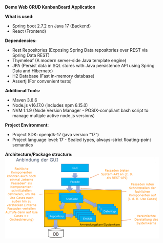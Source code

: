 **Demo Web CRUD KanbanBoard Application**

**What is used:**
- Spring boot 2.7.2 on Java 17 (Backend)
- React (Frontend)

**Dependencies:**
- Rest Repositories (Exposing Spring Data repositories over REST via Spring Data REST)
- Thymeleaf (A modern server-side Java template engine)
- JPA (Persist data in SQL stores with Java persistence API using Spring Data and Hibernate)
- H2 Database (Fast in-memory database)
- Assertj (For convenient tests)

**Additional Tools:**
- Maven 3.8.6
- Node.js v16.17.0 (includes npm 8.15.0)
- NVM 1.1.9 (Node Version Manager - POSIX-compliant bash script to manage multiple active node.js versions)

**Project Environment:**
- Project SDK: openjdk-17 (java version "17")
- Project language level: 17 - Sealed types, always-strict floating-point semantics

**Architecture/Package structure:**
![Alt text](.\package_structure.png "Package Structure")
